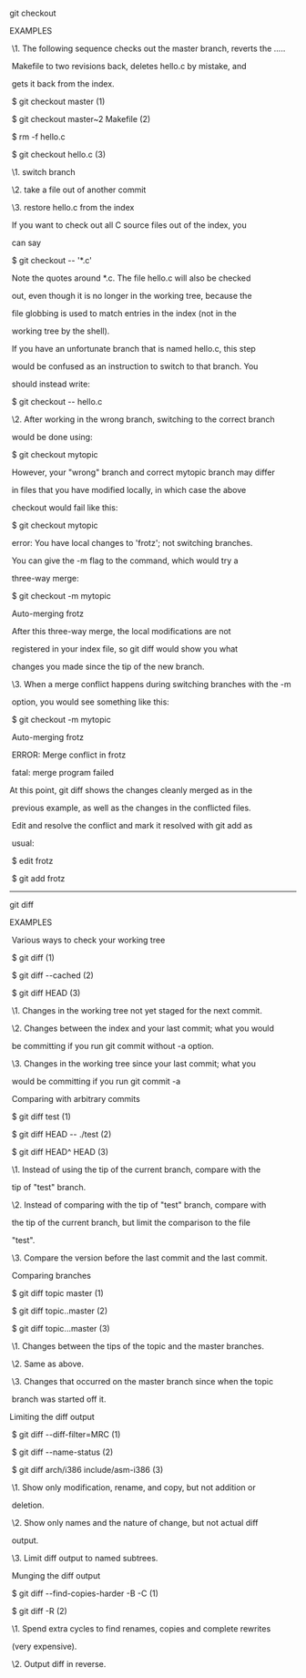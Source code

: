git checkout

EXAMPLES

​    \1. The following sequence checks out the master branch, reverts the .....

​      Makefile to two revisions back, deletes hello.c by mistake, and

​      gets it back from the index.



​        $ git checkout master       (1)

​        $ git checkout master~2 Makefile (2)

​        $ rm -f hello.c

​        $ git checkout hello.c      (3)





​      \1. switch branch

​      \2. take a file out of another commit

​      \3. restore hello.c from the index



​      If you want to check out all C source files out of the index, you

​      can say



​        $ git checkout -- '*.c'



​      Note the quotes around *.c. The file hello.c will also be checked

​      out, even though it is no longer in the working tree, because the

​      file globbing is used to match entries in the index (not in the

​      working tree by the shell).



​      If you have an unfortunate branch that is named hello.c, this step

​      would be confused as an instruction to switch to that branch. You

​      should instead write:

​		$ git checkout -- hello.c



​    \2. After working in the wrong branch, switching to the correct branch

​      would be done using:



​        $ git checkout mytopic



​      However, your "wrong" branch and correct mytopic branch may differ

​      in files that you have modified locally, in which case the above

​      checkout would fail like this:



​        $ git checkout mytopic

​        error: You have local changes to 'frotz'; not switching branches.



​      You can give the -m flag to the command, which would try a

​      three-way merge:



​        $ git checkout -m mytopic

​        Auto-merging frotz



​      After this three-way merge, the local modifications are not

​      registered in your index file, so git diff would show you what

​      changes you made since the tip of the new branch.



​    \3. When a merge conflict happens during switching branches with the -m

​      option, you would see something like this:



​        $ git checkout -m mytopic

​        Auto-merging frotz

​        ERROR: Merge conflict in frotz

​        fatal: merge program failed



At this point, git diff shows the changes cleanly merged as in the

​      previous example, as well as the changes in the conflicted files.

​      Edit and resolve the conflict and mark it resolved with git add as

​      usual:



​        $ edit frotz

​        $ git add frotz

---

git diff 

EXAMPLES

​    Various ways to check your working tree



​        $ git diff      (1)

​        $ git diff --cached  (2)

​        $ git diff HEAD    (3)



​      \1. Changes in the working tree not yet staged for the next commit.

​      \2. Changes between the index and your last commit; what you would

​      be committing if you run git commit without -a option.

​      \3. Changes in the working tree since your last commit; what you

​      would be committing if you run git commit -a



​    Comparing with arbitrary commits



​        $ git diff test      (1)

​        $ git diff HEAD -- ./test (2)

​        $ git diff HEAD^ HEAD   (3)



​      \1. Instead of using the tip of the current branch, compare with the

​      tip of "test" branch.

​      \2. Instead of comparing with the tip of "test" branch, compare with

​      the tip of the current branch, but limit the comparison to the file

​      "test".

​      \3. Compare the version before the last commit and the last commit.



​    Comparing branches



​        $ git diff topic master  (1)

​        $ git diff topic..master  (2)

​        $ git diff topic...master (3)



​      \1. Changes between the tips of the topic and the master branches.

​      \2. Same as above.

​      \3. Changes that occurred on the master branch since when the topic

​      branch was started off it.

Limiting the diff output



​        $ git diff --diff-filter=MRC      (1)

​        $ git diff --name-status        (2)

​        $ git diff arch/i386 include/asm-i386  (3)



​      \1. Show only modification, rename, and copy, but not addition or

​      deletion.

​      \2. Show only names and the nature of change, but not actual diff

​      output.

​      \3. Limit diff output to named subtrees.



​    Munging the diff output



​        $ git diff --find-copies-harder -B -C (1)

​        $ git diff -R             (2)



​      \1. Spend extra cycles to find renames, copies and complete rewrites

​      (very expensive).

​      \2. Output diff in reverse.
